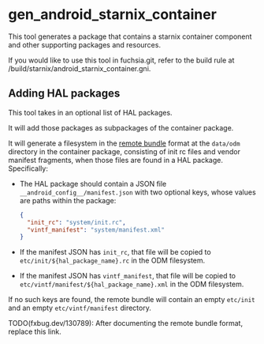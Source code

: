 # gen_android_starnix_container

This tool generates a package that contains a starnix container component and
other supporting packages and resources.

If you would like to use this tool in fuchsia.git, refer to the build rule at
/build/starnix/android_starnix_container.gni.

## Adding HAL packages

This tool takes in an optional list of HAL packages.

It will add those packages as subpackages of the container package.

It will generate a filesystem in the [remote bundle][1] format at the `data/odm`
directory in the container package, consisting of init rc files and vendor
manifest fragments, when those files are found in a HAL package. Specifically:

- The HAL package should contain a JSON file `__android_config__/manifest.json`
  with two optional keys, whose values are paths within the package:

  ```json
  {
    "init_rc": "system/init.rc",
    "vintf_manifest": "system/manifest.xml"
  }
  ```

- If the manifest JSON has `init_rc`, that file will be copied to
  `etc/init/${hal_package_name}.rc` in the ODM filesystem.

- If the manifest JSON has `vintf_manifest`, that file will be copied to
  `etc/vintf/manifest/${hal_package_name}.xml` in the ODM filesystem.

If no such keys are found, the remote bundle will contain an empty `etc/init`
and an empty `etc/vintf/manifest` directory.

TODO(fxbug.dev/130789): After documenting the remote bundle format, replace this
link.

[1]: /src/starnix/kernel/fs/fuchsia/remote_bundle.rs
